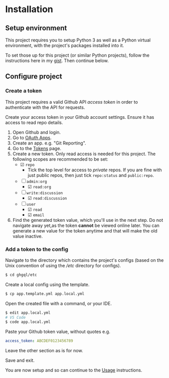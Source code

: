 # Installation


## Setup environment

This project requires you to setup Python 3 as well as a Python virtual environment, with the project's packages installed into it.

To set those up for this project (or similar Python projects), follow the instructions here in my [gist](https://gist.github.com/MichaelCurrin/3a4d14ba1763b4d6a1884f56a01412b7). Then continue below.


## Configure project

### Create a token

This project requires a valid Github API _access token_ in order to authenticate with the API for requests.

Create your access token in your Github account settings. Ensure it has access to read repo details.

1. Open Github and login.
2. Go to [OAuth Apps](https://github.com/settings/developers).
3. Create an app. e.g. "Git Reporting".
4. Go to the [Tokens](https://github.com/settings/tokens) page.
5. Create a new token. Only read access is needed for this project. The following scopes are recommended to be set:
    * ☑ `repo`
        - Tick the top level for access to _private_ repos. If you are fine with just public repos, then just tick `repo:status` and `public:repo`.
    * ☐ `admin:org`
        - ☑ `read:org`
    * ☐ `write:discussion`
        - ☑ `read:discussion`
    * ☐ `user`
        - ☑ `read`
        - ☑ `email`
6. Find the generated token value, which you'll use in the next step. Do not navigate away yet,as the token **cannot** be viewed online later. You can generate a new value for the token anytime and that will make the old value inactive.

### Add a token to the config

Navigate to the directory which contains the project's configs (based on the Unix convention of using the _/etc_ directory for configs).

```bash
$ cd ghgql/etc
```

Create a local config using the template.

```bash
$ cp app.template.yml app.local.yml
```

Open the created file with a command, or your IDE.

```bash
$ edit app.local.yml
# VS Code
$ code app.local.yml
```

Paste your Github token value, without quotes e.g.

```yaml
access_token: ABCDEF0123456789
```

Leave the other section as is for now.

Save and exit.

You are now setup and so can continue to the [Usage](usage.md) instructions.
